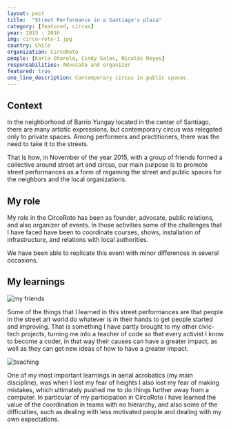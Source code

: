 ```yaml
---
layout: post
title:  "Street Performance in a Santiago's plaza"
category: [featured, circus]
year: 2015 - 2016
img: circo-roto-1.jpg
country: Chile
organization: CircoRoto
people: [Karla Otarola, Cindy Salas, Nicolás Reyes]
responsabilities: Advocate and organizer
featured: true
one_line_description: Contemporary circus in public spaces.
---
```



Context
-------
In the neighborhood of Barrio Yungay located in the center of Santiago, there are many artistic expressions, but contemporary circus was relegated only to private spaces. Among performers and practitioners, there was the need to take it to the streets.

That is how, in November of the year 2015, with a group of friends formed a collective around street art and circus, our main purpose is to promote street performances as a form of regaining the street and public spaces for the neighbors and the local organizations.

My role
-------
My role in the CircoRoto has been as founder, advocate, public relations, and also organizer of events. In those activities some of the challenges that I have faced have been to coordinate courses, shows, installation of infrastructure, and relations with local authorities.

We have been able to replicate this event with minor differences in several occasions.

My learnings
------------
![my friends]({{site.baseurl}}/images/my_friends.jpg)

Some of the things that I learned in this street performances are that people in the street art world do whatever is in their hands to get people started and improving. That is something I have partly brought to my other civic-tech projects, turning me into a teacher of code so that every activist I know to become a coder, in that way their causes can have a greater impact, as well as they can get new ideas of how to have a greater impact.

![teaching]({{site.baseurl}}/images/circo-roto-2.jpg)

One of my most important learnings in aerial acrobatics (my main discipline), was when I lost my fear of heights I also lost my fear of making mistakes, which ultimately pushed me to do things further away from a computer. In particular of my participation in CircoRoto I have learned the value of the coordination in teams with no hierarchy, and also some of the difficulties, such as dealing with less motivated people and dealing with my own expectations.